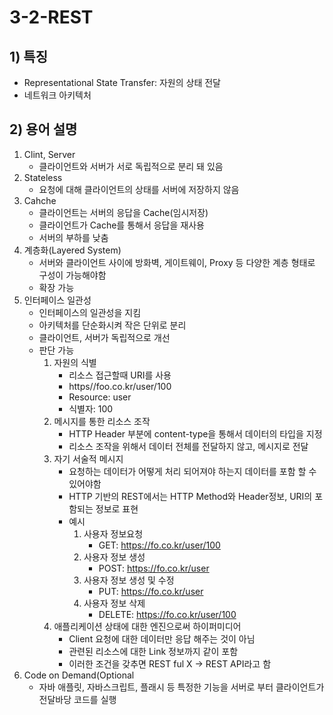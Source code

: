 # 3-2-REST
## 1) 특징
- Representational State Transfer: 자원의 상태 전달
- 네트워크 아키텍처 
## 2) 용어 설명
1. Clint, Server
    - 클라이언트와 서버가 서로 독립적으로 분리 돼 있음
2. Stateless
    - 요청에 대해 클라이언트의 상태를 서버에 저장하지 않음
3. Cahche
    - 클라이언트는 서버의 응답을 Cache(임시저장)
    - 클라이언트가 Cache를 통해서 응답을 재사용
    - 서버의 부하를 낮춤
4. 계층화(Layered System)
    - 서버와 클라이언트 사이에 방화벽, 게이트웨이, Proxy 등 다양한 계층 형태로 구성이 가능해야함
    - 확장 가능
5. 인터페이스 일관성
    - 인터페이스의 일관성을 지킴
    - 아키텍처를 단순화시켜 작은 단위로 분리
    - 클라이언트, 서버가 독립적으로 개선
    - 판단 가능
        1. 자원의 식별
            - 리소스 접근할때 URI를 사용
            - https//foo.co.kr/user/100
            - Resource: user
            - 식별자: 100
        2. 메시지를 통한 리소스 조작
            - HTTP Header 부분에 content-type을 통해서 데이터의 타입을 지정
            - 리소스 조작을 위해서 데이터 전체를 전달하지 않고, 메시지로 전달
        3. 자기 서술적 메시지
            - 요청하는 데이터가 어떻게 처리 되어져야 하는지 데이터를 포함 할 수 있어야함
            - HTTP 기반의 REST에서는 HTTP Method와 Header정보, URI의 포함되는 정보로 표현
            - 예시 
              1. 사용자 정보요청
                 - GET: https://fo.co.kr/user/100
              2. 사용자 정보 생성
                 - POST: https://fo.co.kr/user
              3. 사용자 정보 생성 및 수정
                 - PUT: https://fo.co.kr/user
              4. 사용자 정보 삭제
                 - DELETE: https://fo.co.kr/user/100 
        4. 애플리케이션 상태에 대한 엔진으로써 하이퍼미디어
            - Client 요청에 대한 데이터만 응답 해주는 것이 아님 
            - 관련된 리소스에 대한 Link 정보까지 같이 포함
            - 이러한 조건을 갖추면 REST ful X -> REST API라고 함
6. Code on Demand(Optional
    - 자바 애플릿, 자바스크립트, 플래시 등 특정한 기능을 서버로 부터 클라이언트가 전달바당 코드를 실행
